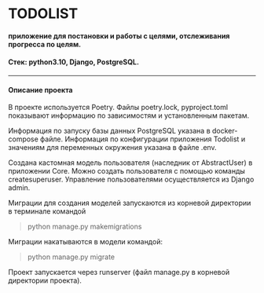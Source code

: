 # TODOLIST 

#### приложение для постановки и работы с целями, отслеживания прогресса по целям.

#### Стек: python3.10, Django, PostgreSQL. 
***
#### Описание проекта

[//]: # (На подготовительном этапе зависимости были зафиксированы в файле requirements.txt в корневой папке:)

[//]: # (> pip freeze > requirements.txt)

[//]: # ()
[//]: # (Установить зависимости из файла requirements.txt можно с помощью команды: )

[//]: # (> pip install -r requirements.txt)

В проекте используется Poetry. Файлы poetry.lock, pyproject.toml показывают информацию по зависимостям 
и установленным пакетам. 

Информация по запуску базы данных PostgreSQL указана в docker-compose файле.
Информация по конфигурации приложения Todolist и значениям для переменных окружения указана в файле .env. 

Создана кастомная модель пользователя (наследник от AbstractUser) в приложении Core. Можно создать 
пользователя с помощью команды createsuperuser. Управление пользователями осуществляется из Django admin. 

Миграции для создания моделей запускаются из корневой директории в терминале командой
> python manage.py makemigrations 

Миграции накатываются в модели командой: 
> python manage.py migrate

Проект запускается через runserver (файл manage.py в корневой директории проекта). 
 
